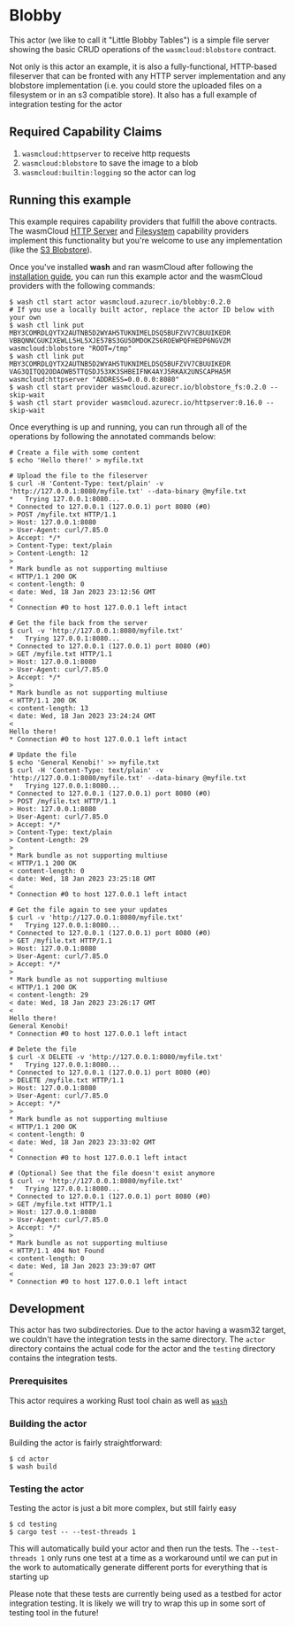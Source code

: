 # Blobby

This actor (we like to call it "Little Blobby Tables") is a simple file server showing the basic
CRUD operations of the `wasmcloud:blobstore` contract.

Not only is this actor an example, it is also a fully-functional, HTTP-based fileserver that can be
fronted with any HTTP server implementation and any blobstore implementation (i.e. you could store
the uploaded files on a filesystem or in an s3 compatible store). It also has a full example of
integration testing for the actor

## Required Capability Claims

1. `wasmcloud:httpserver` to receive http requests
2. `wasmcloud:blobstore` to save the image to a blob
3. `wasmcloud:builtin:logging` so the actor can log

## Running this example

This example requires capability providers that fulfill the above contracts. The wasmCloud [HTTP
Server](https://github.com/wasmCloud/capability-providers/tree/main/httpserver-rs) and
[Filesystem](https://github.com/wasmCloud/capability-providers/tree/main/blobstore-fs) capability
providers implement this functionality but you're welcome to use any implementation (like the [S3
Blobstore](https://github.com/wasmCloud/capability-providers/tree/main/blobstore-s3)).

Once you've installed **wash** and ran wasmCloud after following the [installation
guide](https://wasmcloud.dev/overview/installation/), you can run this example actor and the
wasmCloud providers with the following commands:
```
$ wash ctl start actor wasmcloud.azurecr.io/blobby:0.2.0
# If you use a locally built actor, replace the actor ID below with your own
$ wash ctl link put MBY3COMRDLQYTX2AUTNB5D2WYAH5TUKNIMELDSQ5BUFZVV7CBUUIKEDR VBBQNNCGUKIXEWLL5HL5XJE57BS3GU5DMDOKZS6ROEWPQFHEDP6NGVZM wasmcloud:blobstore "ROOT=/tmp"
$ wash ctl link put MBY3COMRDLQYTX2AUTNB5D2WYAH5TUKNIMELDSQ5BUFZVV7CBUUIKEDR VAG3QITQQ2ODAOWB5TTQSDJ53XK3SHBEIFNK4AYJ5RKAX2UNSCAPHA5M wasmcloud:httpserver "ADDRESS=0.0.0.0:8080"
$ wash ctl start provider wasmcloud.azurecr.io/blobstore_fs:0.2.0 --skip-wait
$ wash ctl start provider wasmcloud.azurecr.io/httpserver:0.16.0 --skip-wait
```

Once everything is up and running, you can run through all of the operations by following the
annotated commands below:

```console
# Create a file with some content
$ echo 'Hello there!' > myfile.txt

# Upload the file to the fileserver
$ curl -H 'Content-Type: text/plain' -v 'http://127.0.0.1:8080/myfile.txt' --data-binary @myfile.txt
*   Trying 127.0.0.1:8080...
* Connected to 127.0.0.1 (127.0.0.1) port 8080 (#0)
> POST /myfile.txt HTTP/1.1
> Host: 127.0.0.1:8080
> User-Agent: curl/7.85.0
> Accept: */*
> Content-Type: text/plain
> Content-Length: 12
>
* Mark bundle as not supporting multiuse
< HTTP/1.1 200 OK
< content-length: 0
< date: Wed, 18 Jan 2023 23:12:56 GMT
<
* Connection #0 to host 127.0.0.1 left intact

# Get the file back from the server
$ curl -v 'http://127.0.0.1:8080/myfile.txt'
*   Trying 127.0.0.1:8080...
* Connected to 127.0.0.1 (127.0.0.1) port 8080 (#0)
> GET /myfile.txt HTTP/1.1
> Host: 127.0.0.1:8080
> User-Agent: curl/7.85.0
> Accept: */*
>
* Mark bundle as not supporting multiuse
< HTTP/1.1 200 OK
< content-length: 13
< date: Wed, 18 Jan 2023 23:24:24 GMT
<
Hello there!
* Connection #0 to host 127.0.0.1 left intact

# Update the file
$ echo 'General Kenobi!' >> myfile.txt
$ curl -H 'Content-Type: text/plain' -v 'http://127.0.0.1:8080/myfile.txt' --data-binary @myfile.txt
*   Trying 127.0.0.1:8080...
* Connected to 127.0.0.1 (127.0.0.1) port 8080 (#0)
> POST /myfile.txt HTTP/1.1
> Host: 127.0.0.1:8080
> User-Agent: curl/7.85.0
> Accept: */*
> Content-Type: text/plain
> Content-Length: 29
>
* Mark bundle as not supporting multiuse
< HTTP/1.1 200 OK
< content-length: 0
< date: Wed, 18 Jan 2023 23:25:18 GMT
<
* Connection #0 to host 127.0.0.1 left intact

# Get the file again to see your updates
$ curl -v 'http://127.0.0.1:8080/myfile.txt'
*   Trying 127.0.0.1:8080...
* Connected to 127.0.0.1 (127.0.0.1) port 8080 (#0)
> GET /myfile.txt HTTP/1.1
> Host: 127.0.0.1:8080
> User-Agent: curl/7.85.0
> Accept: */*
>
* Mark bundle as not supporting multiuse
< HTTP/1.1 200 OK
< content-length: 29
< date: Wed, 18 Jan 2023 23:26:17 GMT
<
Hello there!
General Kenobi!
* Connection #0 to host 127.0.0.1 left intact

# Delete the file
$ curl -X DELETE -v 'http://127.0.0.1:8080/myfile.txt'
*   Trying 127.0.0.1:8080...
* Connected to 127.0.0.1 (127.0.0.1) port 8080 (#0)
> DELETE /myfile.txt HTTP/1.1
> Host: 127.0.0.1:8080
> User-Agent: curl/7.85.0
> Accept: */*
>
* Mark bundle as not supporting multiuse
< HTTP/1.1 200 OK
< content-length: 0
< date: Wed, 18 Jan 2023 23:33:02 GMT
<
* Connection #0 to host 127.0.0.1 left intact

# (Optional) See that the file doesn't exist anymore
$ curl -v 'http://127.0.0.1:8080/myfile.txt'
*   Trying 127.0.0.1:8080...
* Connected to 127.0.0.1 (127.0.0.1) port 8080 (#0)
> GET /myfile.txt HTTP/1.1
> Host: 127.0.0.1:8080
> User-Agent: curl/7.85.0
> Accept: */*
>
* Mark bundle as not supporting multiuse
< HTTP/1.1 404 Not Found
< content-length: 0
< date: Wed, 18 Jan 2023 23:39:07 GMT
<
* Connection #0 to host 127.0.0.1 left intact
```

## Development

This actor has two subdirectories. Due to the actor having a wasm32 target, we couldn't have the
integration tests in the same directory. The `actor` directory contains the actual code for the
actor and the `testing` directory contains the integration tests.

### Prerequisites

This actor requires a working Rust tool chain as well as
[`wash`](https://wasmcloud.dev/overview/installation/)

### Building the actor

Building the actor is fairly straightforward:

```console
$ cd actor
$ wash build
```

### Testing the actor

Testing the actor is just a bit more complex, but still fairly easy

```console
$ cd testing
$ cargo test -- --test-threads 1
```

This will automatically build your actor and then run the tests. The `--test-threads 1` only runs
one test at a time as a workaround until we can put in the work to automatically generate different
ports for everything that is starting up

Please note that these tests are currently being used as a testbed for actor integration testing. It
is likely we will try to wrap this up in some sort of testing tool in the future!
